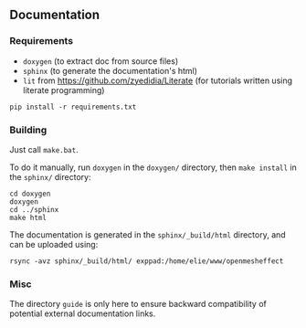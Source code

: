 Documentation
-------------

### Requirements

 - `doxygen` (to extract doc from source files)
 - `sphinx` (to generate the documentation's html)
 - `lit` from https://github.com/zyedidia/Literate (for tutorials written using literate programming)

```
pip install -r requirements.txt
```

### Building

Just call `make.bat`.

To do it manually, run `doxygen` in the `doxygen/` directory, then `make install` in the `sphinx/` directory:

```
cd doxygen
doxygen
cd ../sphinx
make html
```

The documentation is generated in the `sphinx/_build/html` directory, and can be uploaded using:

```
rsync -avz sphinx/_build/html/ exppad:/home/elie/www/openmesheffect
```

### Misc

The directory `guide` is only here to ensure backward compatibility of potential external documentation links.
